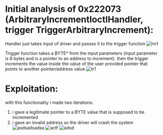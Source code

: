 # Initial analysis of 0x222073 (ArbitraryIncrementIoctlHandler, trigger TriggerArbitraryIncrement):
Handler just takes input of driver and passes it to the trigger function
![hn1](https://github.com/shaygitub/MY-HEVD/assets/122000611/fb4db823-c37c-4967-a2c8-95c56c48027f)

Trigger function takes a BYTE* from the input parameters (input parameter is 8 bytes and is a pointer to an
address to increment). then the trigger increments the value inside the value of the user provided pointer
that points to another pointer/address value
![tr1](https://github.com/shaygitub/MY-HEVD/assets/122000611/5e6e3588-e06a-46ad-af72-c923f23637cc)

# Exploitation:
with this functionality i made two iterations:
1) i gave a legitimate pointer to a BYTE value that is supposed to be incremented
2) i gave an invalid address so the driver will crash the system
![asdsadsadsa](https://github.com/shaygitub/MY-HEVD/assets/122000611/f4895409-a40b-4e70-9335-321c739fb258)
![actf](https://github.com/shaygitub/MY-HEVD/assets/122000611/6d9a1f81-4734-4d2d-95a7-3ad5710ddaf7)
![adsd](https://github.com/shaygitub/MY-HEVD/assets/122000611/68928c6d-6b09-4087-8108-24a9bbc8b22b)
